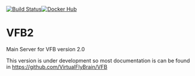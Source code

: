 [![Build Status](https://travis-ci.org/VirtualFlyBrain/VFB2.svg?branch=master)](https://travis-ci.org/VirtualFlyBrain/VFB2)[![Docker Hub](https://www.shippable.com/assets/images/logos/docker-hub.jpg)](https://hub.docker.com/r/virtualflybrain/vfb2/)

# VFB2

Main Server for VFB version 2.0

This version is under development so most documentation is can be found in https://github.com/VirtualFlyBrain/VFB 



